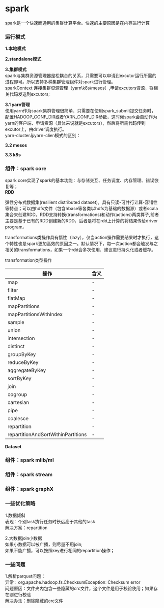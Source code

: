 spark
====
spark是一个快速而通用的集群计算平台。快速的主要原因是在内存进行计算

### 运行模式
**1.本地模式**

**2.standalone模式**

**3.集群模式**<br>
spark与集群资源管理器是松耦合的关系，只需要可以申请到excutor运行所需的进程即可。所以支持多种集群管理组件对spark进行管理。<br>
sparkContext 连接集群资源管理（yarn\k8s\mesos）,申请excutors资源，将相关代码发送到excutors;

**3.1 yarn管理**<br>
使用yarn作为spark集群管理很简单，只需要在使用spark_submit提交任务时，配置HADOOP_CONF_DIR或者YARN_CONF_DIR参数，这时候spark会自动作为yarn的客户端，申请资源（具体来说就是excutors），然后将所需代码传到excutor上，由driver调度执行。<br>
yarn-cluster与yarn-clien模式的区别：<br>

**3.2 mesos**

**3.3 k8s**


### 组件：spark core ###
spark core实现了spark的基本功能：与存储交互、任务调度、内存管理、错误恢复等；<br>
**RDD**

弹性分布式数据集(resilient distributed dataset)，具有只读-可并行计算-容错性等特点；可以由hdfs文件（包含hbase等各类以hdfs为基础的数据源）或者scala集合来创建RDD。RDD支持转换(transformations)和动作(actions)两类算子,前者主要是基于已有的RDD创建新的RDD，后者是将在rdd上计算的将结果传给driver program。

transformations类操作具有惰性（lazy），仅当action操作需要结果时才执行，这个特性也是spark更加高效的原因之一。默认情况下，每一次action都会触发与之相关的transformations，如果一个rdd会多次使用，建议进行持久化或者缓存。

transformation类型操作

操作|含义
--|--
map|-
filter|-
flatMap|-
mapPartitions|-
mapPartitionsWithIndex|-
sample|-
union|-
intersection|-
distinct|-
groupByKey|-
reduceByKey|-
aggregateByKey|-
sortByKey|-
join|-
cogroup|-
cartesian|-
pipe|-
coalesce|-
repartition|-
repartitionAndSortWithinPartitions|-



**Dataset**

### 组件：spark mlib/ml ###

### 组件：spark stream ###

### 组件：spark graphX ###

### 一些优化策略 ###
1.数据倾斜<br>
	表现：个别task执行任务时长远高于其他的task<br>
	解决方案：repartition<br>

2.大数据join小数据<br>
	如果小数据可以被广播，则尽量不用join;<br>
	如果不能广播，可以按照key进行相同的repartition操作；<br>

### 一些问题 ###
1.解析parquet问题：<br>
	异常：org.apache.hadoop.fs.ChecksumException: Checksum error<br>
	问题原因：文件夹内包含一些隐藏的crc文件，这个文件是用于校验使用；如果存在则进行校验<br>
	解决办法：删除隐藏的crc文件<br>
